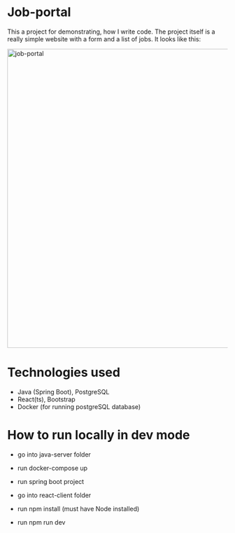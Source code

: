 # Job-portal
This a project for demonstrating, how I write code.
The project itself is a really simple website with a form and a list of jobs. It looks like this:

<img width="683" alt="job-portal" src="https://github.com/Noggerstar1/job-portal/assets/106750938/eabf2c87-bddd-44a7-9621-99bc8d919194">

# Technologies used
- Java (Spring Boot), PostgreSQL
- React(ts), Bootstrap
- Docker (for running postgreSQL database)

# How to run locally in dev mode
- go into java-server folder
- run docker-compose up
- run spring boot project

- go into react-client folder
- run npm install (must have Node installed)
- run npm run dev

